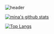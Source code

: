 <!--
**mina-junior/mina-junior** is a ✨ _special_ ✨ repository because its `README.md` (this file) appears on your GitHub profile.

Here are some ideas to get you started:

- 🔭 I’m currently working on ...
- 🌱 I’m currently learning ...
- 👯 I’m looking to collaborate on ...
- 🤔 I’m looking for help with ...
- 💬 Ask me about ...
- 📫 How to reach me: ...
- 😄 Pronouns: ...
- ⚡ Fun fact: ...
-->

![header](https://capsule-render.vercel.app/api?type=waving&color=FFF0F5&height=250&section=header&text=Mina_Kang&fontSize=90&animation=fadeIn&fontAlignY=38&desc=%20&descAlignY=62&descAlign=62)
	
[![mina's github stats](https://github-readme-stats.vercel.app/api?username=mina-junior)](https://github.com/mina-junior)

[![Top Langs](https://github-readme-stats.vercel.app/api/top-langs/?username=mina-junior)](https://github.com/mina-junior/github-readme-stats)
